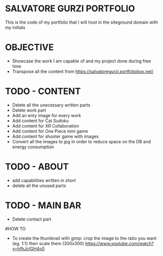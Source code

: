 # SALVATORE GURZI PORTFOLIO
This is the code of my portfolio that I will host in the siteground domain with my initials

# OBJECTIVE 
- Showcase the work I am capable of and my project done during free time
- Transpose all the content from https://salvatoregurzi.portfoliobox.net/
# TODO - CONTENT
- Delete all the unecessary written parts
- Delete work part
- Add an enty image for every work
- Add content for Cat Sudoku
- Add content for XR Collaboration
- Add content for One Piece mini game
- Add content for shooter game with images
- Convert all the images to jpg in order to reduce space on the DB and energy consumption

# TODO - ABOUT
- add capabilities written in short
- delete all the unused parts 

# TODO - MAIN BAR
- Delete contact part

#HOW TO
- To create the thumbnail with gimp: crop the image to the ratio you want (eg. 1:1) then scale them (300x300) https://www.youtube.com/watch?v=hfhJcIGH4o0